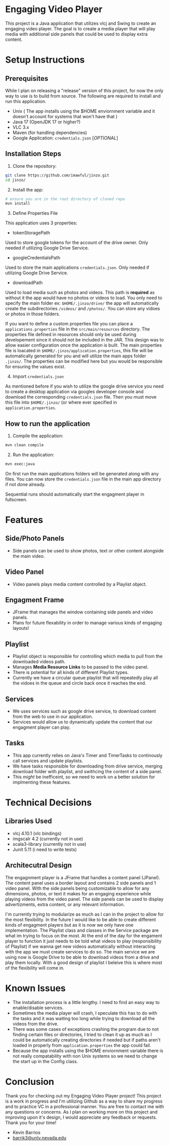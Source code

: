 # Engaging Video Player

This project is a Java application that utilizes vlcj and Swing to create an engaging video player. The goal is to create a media player that will play media with additional side panels that could be used to display extra content.

# Setup Instructions

## Prerequisites 

While I plan on releasing a "release" version of this project, for now the only way to use is to build from source.
The following are required to install and run this application.
- Unix ( The app installs using the $HOME enviornment variable and it doesn't account for systems that won't have that )
- Java 17 (OpenJDK 17 or higher?)
- VLC 3.x
- Maven (for handling dependencies)
- Google Application: `credentials.json` [*OPTIONAL*]

## Installation Steps

1. Clone the repository:

```sh
git clone https://github.com/imawful/jinzo.git
cd jinzo/
```

2. Install the app:

```sh
# ensure you are in the root directory of cloned repo
mvn install
```

3. Define Properties File

This application uses 3 properties:

- tokenStoragePath

Used to store google tokens for the account of the drive owner. Only needed if utilizing Google Drive Service.

- googleCredentialsPath

Used to store the main applications `credentials.json`. Only needed if utilizing Google Drive Service.

- downloadPath

Used to load media such as photos and videos. This path is **required** as without it the app would have no photos or videos to load.
You only need to specify the main folder ex: `$HOME/.jinzo/drive/` the app will automatically create the subdirectories `/videos/` and `/photos/`. You can store any vidoes or photos in those folders. 

If you want to define a custom properties file you can place a `applications.properties` file in the `src/main/resources` directory.
The properties file defined in resources should only be used during developement since it should not be included in the JAR. This design
was to allow easier configuration once the application is built. The main properties file is loacated in `$HOME/.jinzo/application.properties`, this file
will be automatically generated for you and will utilize the main apps folder `.jinzo/`. The properties can be modified here but you would be responsible for ensuring
the values exist.

4. Import `credentials.json`

As mentioned before if you wish to utilize the google drive service you need to create a desktop application via googles developer console and download the corresponding `credentials.json` file. Then you must move this file into `$HOME/.jinzo/` (or where ever specified in `application.properties`. 

## How to run the application

1. Compile the application:

```sh
mvn clean compile
```

2. Run the application:

```sh
mvn exec:java
```
On first run the main applications folders will be generated along with any files. You can now store the `credentials.json` file in the main app directory if not done already.

Sequential runs should automatically start the engagment player in fullscreen.

# Features

## Side/Photo Panels

- Side panels can be used to show photos, text or other content alongside the main video. 

## Video Panel

- Video panels plays media content controlled by a Playlist object.

## Engagment Frame 

- JFrame that manages the window containing side panels and video panels.
- Plans for future flexability in order to manage various kinds of engaging layouts!

## Playlist

- Playlist object is responsible for controlling which media to pull from the downloaded videos path. 
- Manages **Media Resource Links** to be passed to the video panel. 
- There is potential for all kinds of different Playlist types.
- Currently we have a circular queue playlist that will repeatedly play all the vidoes in the queue and circle back once it reaches the end.

## Services

- We uses services such as google drive service, to download content from the web to use in our application.
- Services would allow us to dynamically update the content that our engagment player can play.

## Tasks

- This app currently relies on Java's Timer and TimerTasks to continously call services and update playlists. 
- We have tasks responsible for downloading from drive service, merging download folder with playlist, and swithcing the content of a side panel. 
- This *might* be inefficeint, so we need to work on a better solution for implmenting these features.

# Technical Decisions

## Libraries Used

- vlcj 4.10.1 (vlc bindings)
- imgscalr 4.2 (currently not in use)
- scala3-library (currently not in use)
- Junit 5.11 (i need to write tests)

## Architecutral Design

The engagnment player is a JFrame that handles a content panel (JPanel). The content panel uses a border layout and contains 2 side panels and 1 video panel. With the side panels being customizable to allow for any dimensions, photos, or text it makes for an engaging experience while playing videos from the video panel. The side panels can be used to display advertizments, extra content, or any relevant information.

I'm currently trying to modularize as much as I can in the project to allow for the most flexibility. In the future I would like to be able to create different kinds of engagment players but as it is now we only have one implementation. The Playlist class and classes in the Service package are what im trying to focus on the most. At the end of the day for the engament player to function it just needs to be told what videos to play (responsibility of Playlist) if we wanna get new videos automatically without interacting with the app we must create services to do so. The main service we are using now is Google Drive to be able to download videos from a drive and play them locally. With a good design of playlist I beleive this is where most of the flexibility will come in.

# Known Issues

- The installation process is a little lengthy. I need to find an easy way to enable/disable services.
- Sometimes the media player will crash, I speculate this has to do with the tasks and it was waiting too long while trying to download all the videos from the drive.
- There was some cases of exceptions crashing the program due to not finding certain files or directories, I tried to clean it up as much as I could be automatically creating directories if needed but if paths aren't loaded in properly from `application.properties` the app could fail.
- Because the app installs using the $HOME enviornment variable there is not really compatability with non Unix systems so we need to change the start up in the Config class.

# Conclusion 

Thank you for checking out my Engaging Video Player project! This project is a work in progress and I'm utilizing Github as a way to share my progress and to practice VC in a professional manner. You are free to contact me with any questions or concerns. As I plan on working more on this project and improving upon it's design, I would appreciate any feedback or requests. Thank you for your time!

- Kevin Barrios
- barrik3@unlv.nevada.edu
